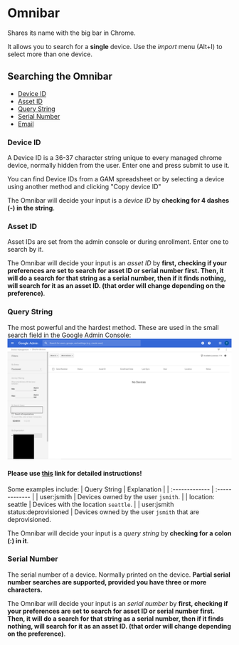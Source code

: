 # Omnibar
Shares its name with the big bar in Chrome.

It allows you to search for a **single** device. Use the *import* menu (Alt+I) to select more than one device.

## Searching the Omnibar
- [Device ID](#device-id)
- [Asset ID](#asset-id)
- [Query String](#query-string)
- [Serial Number](#serial-number)
- [Email](#email)

### Device ID
A Device ID is a 36-37 character string unique to every managed chrome device, normally hidden from the user. Enter one and press submit to use it.

You can find Device IDs from a GAM spreadsheet or by selecting a device using another method and clicking "Copy device ID"

The Omnibar will decide your input is a *device ID* by **checking for 4 dashes (-) in the string**.
### Asset ID
Asset IDs are set from the admin console or during enrollment. Enter one to search by it.

The Omnibar will decide your input is an *asset ID* by **first, checking if your preferences are set to search for asset ID or serial number first. Then, it will do a search for that string as a serial number, then if it finds nothing, will search for it as an asset ID. (that order will change depending on the preference)**.
### Query String
The most powerful and the hardest method. These are used in the small search field in the Google Admin Console:
![google-admin-query-location-selected](../../images/google-admin-query-location-selected.png)

#### Please use [this](https://support.google.com/chrome/a/answer/1698333#search) link for detailed instructions!

Some examples include:
| Query String | Explanation |
| :------------- | :------------- |
| user:jsmith | Devices owned by the user `jsmith`. |
| location: seattle | Devices with the location `seattle`. |
| user:jsmith status:deprovisioned | Devices owned by the user `jsmith` that are deprovisioned.

The Omnibar will decide your input is a *query string* by **checking for a colon (:) in it**.
### Serial Number
The serial number of a device. Normally printed on the device. **Partial serial number searches are supported, provided you have three or more characters.**

The Omnibar will decide your input is an *serial number* by **first, checking if your preferences are set to search for asset ID or serial number first. Then, it will do a search for that string as a serial number, then if it finds nothing, will search for it as an asset ID. (that order will change depending on the preference)**.
